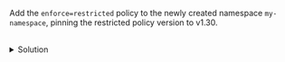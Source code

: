 Add the `enforce=restricted` policy to the newly created namespace `my-namespace`, pinning the restricted policy version to v1.30.


<br>
<details><summary>Solution</summary>
<br>

```bash
# kubectl label --overwrite ns my-namespace \
#  pod-security.kubernetes.io/enforce=restricted \
#  pod-security.kubernetes.io/enforce-version=v1.30
```{{exec}}


</details>